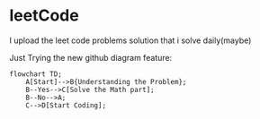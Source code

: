 # leetCode
I upload the leet code problems solution that i solve daily(maybe)

Just Trying the new github diagram feature:
```mermaid
flowchart TD;
    A[Start]-->B{Understanding the Problem};
    B--Yes-->C[Solve the Math part];
    B--No-->A;
    C-->D[Start Coding];


   
    
```
<style>
.mermaid
{ width:100%; }
</style>
